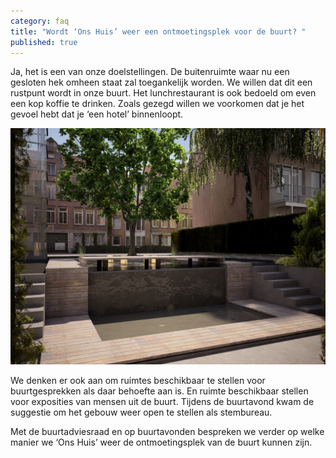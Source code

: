 ```yaml
---
category: faq
title: "Wordt ‘Ons Huis’ weer een ontmoetingsplek voor de buurt? "
published: true
---
```


Ja, het is een van onze doelstellingen. De buitenruimte waar nu een gesloten hek omheen staat zal toegankelijk worden. We willen dat dit een rustpunt wordt in onze buurt. Het lunchrestaurant is ook bedoeld om even een kop koffie te drinken. Zoals gezegd willen we voorkomen dat je het gevoel hebt dat je ‘een hotel’ binnenloopt. 

![test30007.jpg](/media/test30007.jpg)

We denken er ook aan om ruimtes beschikbaar te stellen voor buurtgesprekken als daar behoefte aan is. En ruimte beschikbaar stellen voor exposities van mensen uit de buurt. Tijdens de buurtavond kwam de suggestie om het gebouw weer open te stellen als stembureau. 

Met de buurtadviesraad en op buurtavonden bespreken we verder op welke manier we ‘Ons Huis’ weer de ontmoetingsplek van de buurt kunnen zijn.